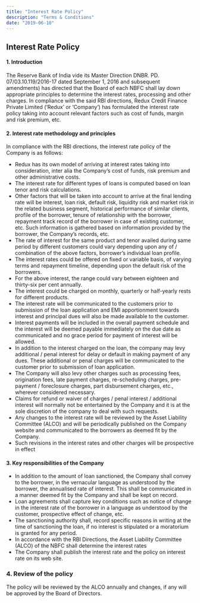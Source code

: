 ```yaml
---
title: "Interest Rate Policy"
description: "Terms & Conditions"
date: "2019-06-10"
---
```



## Interest Rate Policy


#### 1. Introduction

The Reserve Bank of India vide its Master Direction DNBR. PD. 07/03.10.119/2016-17 dated September 1, 2016 and subsequent amendments) has directed that the Board of each NBFC shall lay down appropriate principles to determine the interest rates, processing and other charges. In compliance with the said RBI directions, Redux Credit Finance Private Limited (‘Redux’ or ‘Company’) has formulated the interest rate policy taking into account relevant factors such as cost of funds, margin and risk premium, etc.

#### 2. Interest rate methodology and principles

In compliance with the RBI directions, the interest rate policy of the Company is as follows:

* Redux has its own model of arriving at interest rates taking into consideration, inter alia the Company’s cost of funds, risk premium and other administrative costs. 
 * The interest rate for different types of loans is computed based on loan tenor and risk calculations.
 * Other factors that will be taken into account to arrive at the final lending rate will be interest, loan risk, default risk, liquidity risk and market risk in the related business segment, historical performance of similar clients, profile of the borrower, tenure of relationship with the borrower, repayment track record of the borrower in case of existing customer, etc. Such information is gathered based on information provided by the borrower, the Company’s records, etc.
 * The rate of interest for the same product and tenor availed during same period by different customers could vary depending upon any of / combination of the above factors, borrower’s individual loan profile.
 * The interest rates could be offered on fixed or variable basis, of varying terms and repayment timeline, depending upon the default risk of the borrowers.
 * For the above interest, the range could vary between eighteen and thirty-six per cent annually.
 * The interest could be charged on monthly, quarterly or half-yearly rests for different products.
 * The interest rate will be communicated to the customers prior to submission of the loan application and EMI apportionment towards interest and principal dues will also be made available to the customer.
 * Interest payments will be included in the overall payment schedule and the interest will be deemed payable immediately on the due date as communicated and no grace period for payment of interest will be allowed.
 * In addition to the interest charged on the loan, the company may levy additional / penal interest for delay or default in making payment of any dues. These additional or penal charges will be communicated to the customer prior to submission of loan application. 
 * The Company will also levy other charges such as  processing fees, origination fees,  late payment charges, re-scheduling charges, pre-payment / foreclosure charges, part disbursement charges, etc., wherever considered necessary.
 * Claims for refund or waiver of charges / penal interest / additional interest will normally not be entertained by the Company and it is at the sole discretion of the company to deal with such requests.
 * Any changes to the interest rate will be reviewed by the Asset Liability Committee (ALCO) and will be periodically  published on the Company website and communicated to the borrowers as deemed fit by the Company.
 * Such revisions in the interest rates and other charges will be prospective in effect
   


#### 3. Key responsibilities of the Company

   * In addition to the amount of loan sanctioned, the Company shall convey to the borrower, in the vernacular language as understood by the borrower, the annualised rate of interest. This shall be communicated in a manner deemed fit by the Company and shall be kept on record.
   * Loan agreements shall capture key conditions such as notice of change in the interest rate of the borrower in a language as understood by the customer, prospective effect of change, etc.
   * The sanctioning authority shall, record specific reasons in writing at the time of sanctioning the loan, if no interest is stipulated or a moratorium is granted for any period.
   * In accordance with the RBI Directions, the Asset Liability Committee (ALCO) of the NBFC shall determine the interest rates
   * The Company shall publish the interest rate and the policy on interest rate on its web site. 


### 4.	Review of the policy
 The policy will be reviewed by the ALCO annually and changes, if any will be approved by the Board of Directors.
